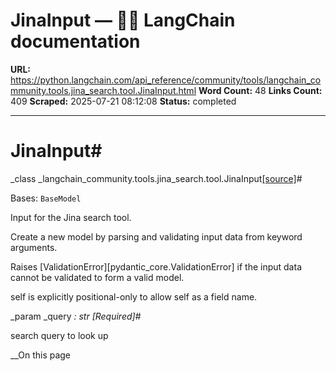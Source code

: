 # JinaInput — 🦜🔗 LangChain  documentation

**URL:** https://python.langchain.com/api_reference/community/tools/langchain_community.tools.jina_search.tool.JinaInput.html
**Word Count:** 48
**Links Count:** 409
**Scraped:** 2025-07-21 08:12:08
**Status:** completed

---

# JinaInput\#

_class _langchain\_community.tools.jina\_search.tool.JinaInput[\[source\]](https://python.langchain.com/api_reference/_modules/langchain_community/tools/jina_search/tool.html#JinaInput)\#     

Bases: `BaseModel`

Input for the Jina search tool.

Create a new model by parsing and validating input data from keyword arguments.

Raises \[ValidationError\]\[pydantic\_core.ValidationError\] if the input data cannot be validated to form a valid model.

self is explicitly positional-only to allow self as a field name.

_param _query _: str_ _\[Required\]_\#     

search query to look up

__On this page